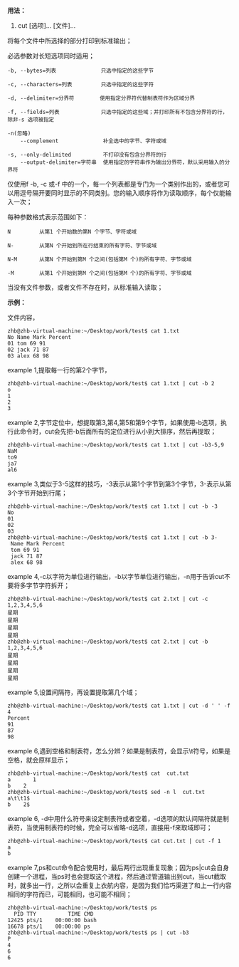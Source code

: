**用法：**
1. cut [选项]... [文件]...

将每个文件中所选择的部分打印到标准输出；

必选参数对长短选项同时适用；

    -b, --bytes=列表              只选中指定的这些字节

    -c, --characters=列表         只选中指定的这些字符

    -d, --delimiter=分界符        使用指定分界符代替制表符作为区域分界

    -f, --fields=列表             只选中指定的这些域；并打印所有不包含分界符的行，除非-s 选项被指定

    -n(忽略)
        --complement              补全选中的字节、字符或域

    -s, --only-delimited          不打印没有包含分界符的行
        --output-delimiter=字符串	使用指定的字符串作为输出分界符，默认采用输入的分界符

仅使用f -b, -c 或-f 中的一个，每一个列表都是专门为一个类别作出的，或者您可以用逗号隔开要同时显示的不同类别。您的输入顺序将作为读取顺序，每个仅能输入一次；

每种参数格式表示范围如下：

    N         从第1 个开始数的第N 个字节、字符或域

    N-        从第N 个开始到所在行结束的所有字符、字节或域

    N-M       从第N 个开始到第M 个之间(包括第M 个)的所有字符、字节或域

    -M        从第1 个开始到第M 个之间(包括第M 个)的所有字符、字节或域

当没有文件参数，或者文件不存在时，从标准输入读取；


**示例：**

文件内容，

    zhb@zhb-virtual-machine:~/Desktop/work/test$ cat 1.txt
    No Name Mark Percent
    01 tom 69 91
    02 jack 71 87
    03 alex 68 98

example 1,提取每一行的第2个字节，

    zhb@zhb-virtual-machine:~/Desktop/work/test$ cat 1.txt | cut -b 2
    o
    1
    2
    3


example 2,字节定位中，想提取第3,第4,第5和第9个字节，如果使用-b选项，执行此命令时，cut会先把-b后面所有的定位进行从小到大排序，然后再提取；

    zhb@zhb-virtual-machine:~/Desktop/work/test$ cat 1.txt | cut -b3-5,9
    NaM
    to9
    ja7
    al6

example 3,类似于3-5这样的技巧，-3表示从第1个字节到第3个字节，3-表示从第3个字节开始到行尾；

    zhb@zhb-virtual-machine:~/Desktop/work/test$ cat 1.txt | cut -b -3
    No
    01
    02
    03
    zhb@zhb-virtual-machine:~/Desktop/work/test$ cat 1.txt | cut -b 3-
     Name Mark Percent
     tom 69 91
     jack 71 87
     alex 68 98

example 4,-c以字符为单位进行输出，-b以字节单位进行输出，-n用于告诉cut不要将多字节字符拆开；

    zhb@zhb-virtual-machine:~/Desktop/work/test$ cat 2.txt | cut -c 1,2,3,4,5,6
    星期
    星期
    星期
    星期
    zhb@zhb-virtual-machine:~/Desktop/work/test$ cat 2.txt | cut -b 1,2,3,4,5,6
    星期
    星期
    星期
    星期

example 5,设置间隔符，再设置提取第几个域；

    zhb@zhb-virtual-machine:~/Desktop/work/test$ cat 1.txt | cut -d ' ' -f 4
    Percent
    91
    87
    98

example 6,遇到空格和制表符，怎么分辨？如果是制表符，会显示\t符号，如果是空格，就会原样显示；

    zhb@zhb-virtual-machine:~/Desktop/work/test$ cat  cut.txt
    a		1
    b    2
    zhb@zhb-virtual-machine:~/Desktop/work/test$ sed -n l  cut.txt
    a\t\t1$
    b    2$

example 6, -d中用什么符号来设定制表符或者空着，-d选项的默认间隔符就是制表符，当使用制表符的时候，完全可以省略-d选项，直接用-f来取域即可；

    zhb@zhb-virtual-machine:~/Desktop/work/test$ cat cut.txt | cut -f 1
    a
    b

example 7,ps和cut命令配合使用时，最后两行出现重复现象；因为ps|cut会自身创建一个进程，当ps时也会提取这个进程，然后通过管道输出到cut，当cut截取时，就多出一行，之所以会重复上衣航内容，是因为我们恰巧渠道了和上一行内容相同的字符而已，可能相同，也可能不相同；

    zhb@zhb-virtual-machine:~/Desktop/work/test$ ps
      PID TTY          TIME CMD
    12425 pts/1    00:00:00 bash
    16678 pts/1    00:00:00 ps
    zhb@zhb-virtual-machine:~/Desktop/work/test$ ps | cut -b3
    P
    4
    6
    6
